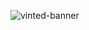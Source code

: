 ![vinted-banner](https://user-images.githubusercontent.com/49198371/132921050-5bde22d8-1459-4018-8423-da6ca112ace2.png)
